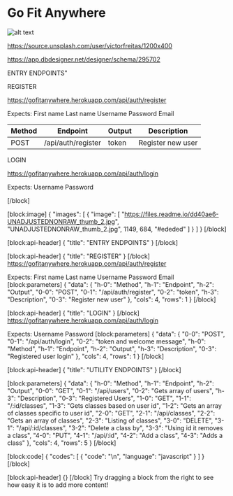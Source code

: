 # Go Fit Anywhere

![alt text](https://source.unsplash.com/user/victorfreitas/1200x400 "alt-text")

https://source.unsplash.com/user/victorfreitas/1200x400

https://app.dbdesigner.net/designer/schema/295702

ENTRY ENDPOINTS"

REGISTER

https://gofitanywhere.herokuapp.com/api/auth/register

Expects:
First name
Last name
Username
Password
Email


| Method  |  Endpoint | Output  | Description
| --- | --- | --- | --- |
| POST     |    /api/auth/register   | token  | Register new user   |

 LOGIN

https://gofitanywhere.herokuapp.com/api/auth/login

Expects:
Username
Password





[/block]

[block:image]
{
  "images": [
    {
      "image": [
        "https://files.readme.io/dd40ae6-UNADJUSTEDNONRAW_thumb_2.jpg",
        "UNADJUSTEDNONRAW_thumb_2.jpg",
        1149,
        684,
        "#ededed"
      ]
    }
  ]
}
[/block]

[block:api-header]
{
  "title": "ENTRY ENDPOINTS"
}
[/block]

[block:api-header]
{
  "title": "REGISTER"
}
[/block]
https://gofitanywhere.herokuapp.com/api/auth/register

Expects:
First name
Last name
Username
Password
Email
[block:parameters]
{
  "data": {
    "h-0": "Method",
    "h-1": "Endpoint",
    "h-2": "Output",
    "0-0": "POST",
    "0-1": "/api/auth/register",
    "0-2": "token",
    "h-3": "Description",
    "0-3": "Register new user"
  },
  "cols": 4,
  "rows": 1
}
[/block]

[block:api-header]
{
  "title": "LOGIN"
}
[/block]
https://gofitanywhere.herokuapp.com/api/auth/login

Expects:
Username
Password
[block:parameters]
{
  "data": {
    "0-0": "POST",
    "0-1": "/api/auth/login",
    "0-2": "token and welcome message",
    "h-0": "Method",
    "h-1": "Endpoint",
    "h-2": "Output",
    "h-3": "Description",
    "0-3": "Registered user login"
  },
  "cols": 4,
  "rows": 1
}
[/block]

[block:api-header]
{
  "title": "UTILITY ENDPOINTS"
}
[/block]


[block:parameters]
{
  "data": {
    "h-0": "Method",
    "h-1": "Endpoint",
    "h-2": "Output",
    "0-0": "GET",
    "0-1": "/api/users",
    "0-2": "Gets array of users",
    "h-3": "Description",
    "0-3": "Registered Users",
    "1-0": "GET",
    "1-1": "/:id/classes",
    "1-3": "Gets classes based on user id",
    "1-2": "Gets an array of classes specific to user id",
    "2-0": "GET",
    "2-1": "/api/classes",
    "2-2": "Gets an array of classes",
    "2-3": "Listing of classes",
    "3-0": "DELETE",
    "3-1": "/api/:id/classes",
    "3-2": "Delete a class by",
    "3-3": "Using id it removes a class",
    "4-0": "PUT",
    "4-1": "/api/:id",
    "4-2": "Add a class",
    "4-3": "Adds a class"
  },
  "cols": 4,
  "rows": 5
}
[/block]

[block:code]
{
  "codes": [
    {
      "code": "\n",
      "language": "javascript"
    }
  ]
}
[/block]

[block:api-header]
{}
[/block]
Try dragging a block from the right to see how easy it is to add more content!
